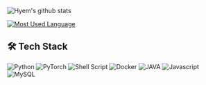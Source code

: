 



![Hyem's github stats](https://github-readme-stats.vercel.app/api?username=Haaaam&show_icons=true)
<br/>

[![Most Used Language](https://github-readme-stats.vercel.app/api/top-langs/?username=Haaaam&layout=compact&theme=buefy)](https://github.com/anuraghazra/github-readme-stats)

## 🛠 Tech Stack
<p>
  <img alt="Python" src="https://img.shields.io/badge/-Python-F9A03C?style=flat-square&logo=Python&logoColor=white" />
  <img alt="PyTorch" src="https://img.shields.io/badge/PyTorch-%23EE4C2C.svg?style=flat-square&logo=PyTorch&logoColor=white"/>
  <img alt="Shell Script" src="https://img.shields.io/badge/shell_script-%23121011.svg?style=flat-square&logo=gnu-bash&logoColor=white"/>
  <img alt="Docker" src="https://img.shields.io/badge/-Docker-46a2f1?style=flat-square&logo=docker&logoColor=white" />
  <img alt="JAVA" src="https://img.shields.io/badge/-JAVA-F7B93E?style=flat-square&logo=OpenJDK&logoColor=white" />
  <img alt="Javascript" src="https://img.shields.io/badge/-Javascript-DD0031?style=flat-square&logo=javascript&logoColor=white" />
  <img alt="MySQL"	src="https://img.shields.io/badge/MySQL-00000F?style=for-the-badge&logo=mysql&logoColor=white" />
<cp>
